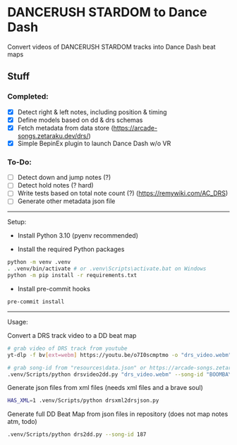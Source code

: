 # DANCERUSH STARDOM to Dance Dash

Convert videos of DANCERUSH STARDOM tracks into Dance Dash beat maps

## Stuff

### Completed:

- [x] Detect right & left notes, including position & timing
- [x] Define models based on dd & drs schemas
- [x] Fetch metadata from data store (https://arcade-songs.zetaraku.dev/drs/)
- [x] Simple BepinEx plugin to launch Dance Dash w/o VR

### To-Do:

- [ ] Detect down and jump notes (?)
- [ ] Detect hold notes (? hard)
- [ ] Write tests based on total note count (?) (https://remywiki.com/AC_DRS)
- [ ] Generate other metadata json file

---

Setup:

- Install Python 3.10 (pyenv recommended)

- Install the required Python packages
```bash
python -m venv .venv
. .venv/bin/activate # or .venv\Scripts\activate.bat on Windows
python -m pip install -r requirements.txt
```

- Install pre-commit hooks
```bash
pre-commit install
```

---

Usage:

Convert a DRS track video to a DD beat map

```bash
# grab video of DRS track from youtube
yt-dlp -f bv[ext=webm] https://youtu.be/o7I0scmptmo -o "drs_video.webm"

# grab song-id from "resources\data.json" or https://arcade-songs.zetaraku.dev/drs/
.venv/Scripts/python drsvideo2dd.py "drs_video.webm" --song-id "BOOMBAYAH-JP Ver.-"
```

Generate json files from xml files (needs xml files and a brave soul)

```bash
HAS_XML=1 .venv/Scripts/python drsxml2drsjson.py
```

Generate full DD Beat Map from json files in repository (does not map notes atm, todo)

```bash
.venv/Scripts/python drs2dd.py --song-id 187
```
